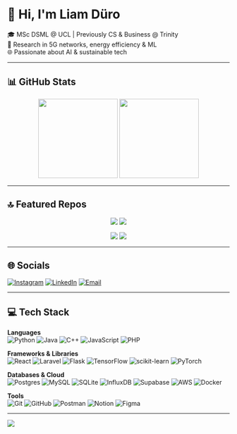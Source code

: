 # 👋 Hi, I'm Liam Düro  

🎓 MSc DSML @ UCL | Previously CS & Business @ Trinity  
📡 Research in 5G networks, energy efficiency & ML  
🌐 Passionate about AI & sustainable tech  

---

## 📊 GitHub Stats
<p align="center">
  <img src="https://github-readme-stats-gamma-eight-97.vercel.app/api?username=LiamDuero03&count_private=true&include_all_commits=true&show_icons=true&theme=cobalt&hide=contribs" height="180"/>
  <img src="https://github-readme-stats-gamma-eight-97.vercel.app/api/top-langs/?username=LiamDuero03&count_private=true&layout=compact&theme=cobalt" height="180"/>
</p>



---

## 🔝 Featured Repos
<p align="center">
  <img src="https://github-readme-stats-gamma-eight-97.vercel.app/api/pin/?username=LiamDuero03&repo=5G-Energy-Analysis&theme=cobalt&show_owner=true&count_private=true" />
  <img src="https://github-readme-stats-gamma-eight-97.vercel.app/api/pin/?username=LiamDuero03&repo=GrassRoots360-App&theme=cobalt&show_owner=true&count_private=true" />
</p>

<p align="center">
  <img src="https://github-readme-stats-gamma-eight-97.vercel.app/api/pin/?username=LiamDuero03&repo=AI-Prompt-Manager&theme=cobalt&show_owner=true&count_private=true" />
  <img src="https://github-readme-stats-gamma-eight-97.vercel.app/api/pin/?username=LiamDuero03&repo=Greater-Sydney-Analysis&theme=cobalt&show_owner=true&count_private=true" />
</p>



---

## 🌐 Socials
[![Instagram](https://img.shields.io/badge/Instagram-%23E4405F.svg?logo=Instagram&logoColor=white)](https://instagram.com/liam.duero) 
[![LinkedIn](https://img.shields.io/badge/LinkedIn-%230077B5.svg?logo=linkedin&logoColor=white)](https://linkedin.com/in/liam-d%C3%BCro-3a5b10253/) 
[![Email](https://img.shields.io/badge/Email-D14836?logo=gmail&logoColor=white)](mailto:liam.duero@gmail.com) 

---

## 💻 Tech Stack

**Languages**  
![Python](https://img.shields.io/badge/python-3670A0?style=for-the-badge&logo=python&logoColor=ffdd54) 
![Java](https://img.shields.io/badge/java-%23ED8B00.svg?style=for-the-badge&logo=openjdk&logoColor=white) 
![C++](https://img.shields.io/badge/c++-%2300599C.svg?style=for-the-badge&logo=c%2B%2B&logoColor=white) 
![JavaScript](https://img.shields.io/badge/javascript-%23323330.svg?style=for-the-badge&logo=javascript&logoColor=%23F7DF1E) 
![PHP](https://img.shields.io/badge/php-%23777BB4.svg?style=for-the-badge&logo=php&logoColor=white) 

**Frameworks & Libraries**  
![React](https://img.shields.io/badge/react-%2320232a.svg?style=for-the-badge&logo=react&logoColor=%2361DAFB) 
![Laravel](https://img.shields.io/badge/laravel-%23FF2D20.svg?style=for-the-badge&logo=laravel&logoColor=white) 
![Flask](https://img.shields.io/badge/flask-%23000.svg?style=for-the-badge&logo=flask&logoColor=white) 
![TensorFlow](https://img.shields.io/badge/TensorFlow-%23FF6F00.svg?style=for-the-badge&logo=TensorFlow&logoColor=white) 
![scikit-learn](https://img.shields.io/badge/scikit--learn-%23F7931E.svg?style=for-the-badge&logo=scikit-learn&logoColor=white) 
![PyTorch](https://img.shields.io/badge/PyTorch-%23EE4C2C.svg?style=for-the-badge&logo=PyTorch&logoColor=white) 

**Databases & Cloud**  
![Postgres](https://img.shields.io/badge/postgres-%23316192.svg?style=for-the-badge&logo=postgresql&logoColor=white) 
![MySQL](https://img.shields.io/badge/mysql-4479A1.svg?style=for-the-badge&logo=mysql&logoColor=white) 
![SQLite](https://img.shields.io/badge/sqlite-%2307405e.svg?style=for-the-badge&logo=sqlite&logoColor=white) 
![InfluxDB](https://img.shields.io/badge/InfluxDB-22ADF6?style=for-the-badge&logo=InfluxDB&logoColor=white) 
![Supabase](https://img.shields.io/badge/Supabase-3ECF8E?style=for-the-badge&logo=supabase&logoColor=white) 
![AWS](https://img.shields.io/badge/AWS-%23FF9900.svg?style=for-the-badge&logo=amazon-aws&logoColor=white) 
![Docker](https://img.shields.io/badge/docker-%230db7ed.svg?style=for-the-badge&logo=docker&logoColor=white) 

**Tools**  
![Git](https://img.shields.io/badge/git-%23F05033.svg?style=for-the-badge&logo=git&logoColor=white) 
![GitHub](https://img.shields.io/badge/github-%23121011.svg?style=for-the-badge&logo=github&logoColor=white) 
![Postman](https://img.shields.io/badge/Postman-FF6C37?style=for-the-badge&logo=postman&logoColor=white) 
![Notion](https://img.shields.io/badge/Notion-%23000000.svg?style=for-the-badge&logo=notion&logoColor=white) 
![Figma](https://img.shields.io/badge/figma-%23F24E1E.svg?style=for-the-badge&logo=figma&logoColor=white) 

---

[![](https://visitcount.itsvg.in/api?id=LiamDuero03&icon=0&color=0)](https://visitcount.itsvg.in)  
<!-- Proudly created with GPRM ( https://gprm.itsvg.in ) -->
